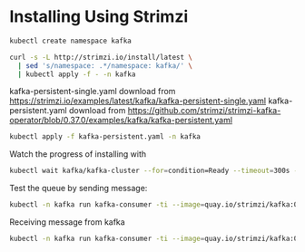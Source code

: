 # Installing Using Strimzi
````bash
kubectl create namespace kafka
````

````bash
curl -s -L http://strimzi.io/install/latest \
  | sed 's/namespace: .*/namespace: kafka/' \
  | kubectl apply -f - -n kafka

````

kafka-persistent-single.yaml download from https://strimzi.io/examples/latest/kafka/kafka-persistent-single.yaml
kafka-persistent.yaml download from https://github.com/strimzi/strimzi-kafka-operator/blob/0.37.0/examples/kafka/kafka-persistent.yaml

````bash
kubectl apply -f kafka-persistent.yaml -n kafka
````

Watch the progress of installing with
````bash
kubectl wait kafka/kafka-cluster --for=condition=Ready --timeout=300s -n kafka 
````

Test the queue by sending message:
````bash
kubectl -n kafka run kafka-consumer -ti --image=quay.io/strimzi/kafka:0.37.0-kafka-3.5.1 --rm=true --restart=Never -- bin/kafka-console-consumer.sh --bootstrap-server kafka-cluster-kafka-bootstrap:9092 --topic my-topic --from-beginning
````

Receiving message from kafka
````bash
kubectl -n kafka run kafka-consumer -ti --image=quay.io/strimzi/kafka:0.37.0-kafka-3.5.1 --rm=true --restart=Never -- bin/kafka-console-consumer.sh --bootstrap-server kafka-cluster-kafka-bootstrap:9092 --topic my-topic --from-beginning
````


